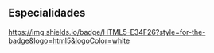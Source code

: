 ## Especialidades

https://img.shields.io/badge/HTML5-E34F26?style=for-the-badge&logo=html5&logoColor=white 
